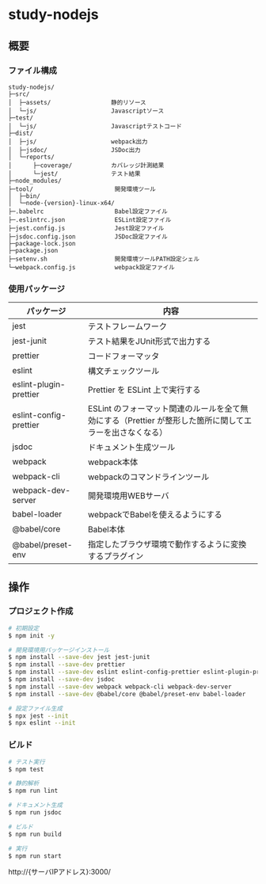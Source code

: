 study-nodejs
============

概要
----

### ファイル構成

```
study-nodejs/
├─src/
│  ├─assets/                 静的リソース
│  └─js/                     Javascriptソース
├─test/
│  └─js/                     Javascriptテストコード
├─dist/
│  ├─js/                     webpack出力
│  ├─jsdoc/                  JSDoc出力
│  └─reports/
│      ├─coverage/           カバレッジ計測結果
│      └─jest/               テスト結果
├─node_modules/
├─tool/                       開発環境ツール
│  ├─bin/
│  └─node-{version}-linux-x64/
├─.babelrc                    Babel設定ファイル
├─.eslintrc.json              ESLint設定ファイル
├─jest.config.js              Jest設定ファイル
├─jsdoc.config.json           JSDoc設定ファイル
├─package-lock.json
├─package.json
├─setenv.sh                   開発環境ツールPATH設定シェル
└─webpack.config.js           webpack設定ファイル
```

### 使用パッケージ

パッケージ             | 内容
-----------------------|------
jest                   | テストフレームワーク
jest-junit             | テスト結果をJUnit形式で出力する
prettier               | コードフォーマッタ
eslint                 | 構文チェックツール
eslint-plugin-prettier | Prettier を ESLint 上で実行する
eslint-config-prettier | ESLint のフォーマット関連のルールを全て無効にする（Prettier が整形した箇所に関してエラーを出さなくなる）
jsdoc                  | ドキュメント生成ツール
webpack                | webpack本体
webpack-cli            | webpackのコマンドラインツール
webpack-dev-server     | 開発環境用WEBサーバ
babel-loader           | webpackでBabelを使えるようにする
@babel/core            | Babel本体
@babel/preset-env      | 指定したブラウザ環境で動作するように変換するプラグイン


操作
----

### プロジェクト作成

```sh
# 初期設定
$ npm init -y

# 開発環境用パッケージインストール
$ npm install --save-dev jest jest-junit
$ npm install --save-dev prettier
$ npm install --save-dev eslint eslint-config-prettier eslint-plugin-prettier
$ npm install --save-dev jsdoc
$ npm install --save-dev webpack webpack-cli webpack-dev-server
$ npm install --save-dev @babel/core @babel/preset-env babel-loader

# 設定ファイル生成
$ npx jest --init
$ npx eslint --init
```

### ビルド

```sh
# テスト実行
$ npm test

# 静的解析
$ npm run lint

# ドキュメント生成
$ npm run jsdoc

# ビルド
$ npm run build

# 実行
$ npm run start
```

http://{サーバIPアドレス}:3000/
